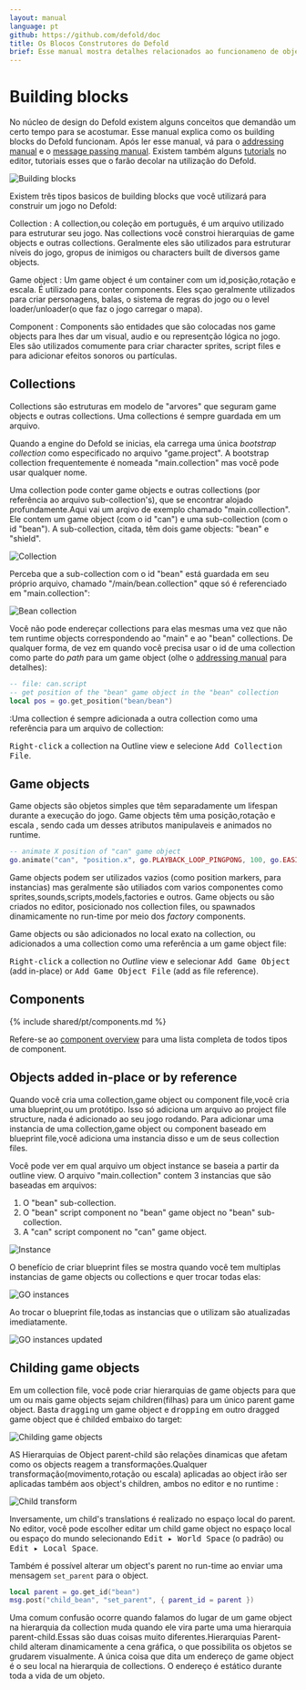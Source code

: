 ```yaml
---
layout: manual
language: pt
github: https://github.com/defold/doc
title: Os Blocos Construtores do Defold
brief: Esse manual mostra detalhes relacionados ao funcionameno de objetos componentes e coleções.
---
```


#  Building blocks

No núcleo de design do Defold existem alguns conceitos que demandão um certo tempo para se acostumar. Esse manual explica como os building blocks do Defold funcionam. Após ler esse manual, vá para o [addressing manual](/pt/manuals/addressing) e o [message passing manual](/pt/manuals/message-passing). Existem também alguns [tutorials](/tutorials/getting-started) no editor, tutoriais esses que o farão decolar na utilização do Defold.

![Building blocks](/manuals/images/building_blocks/building_blocks.png)

Existem três tipos basicos de building blocks que você utilizará para construir um jogo no Defold:

Collection
: A collection,ou coleção em português, é um arquivo utilizado para estruturar seu jogo. Nas collections você constroi hierarquias de game objects e outras collections. Geralmente eles são utilizados para estruturar níveis do jogo, gropus de inimigos ou characters built de diversos game objects.

Game object
: Um game object é um container com um id,posição,rotação e escala. É utilizado para conter components. Eles sçao geralmente utilizados para criar personagens, balas, o sistema de regras do jogo ou o level loader/unloader(o que faz o jogo carregar o mapa).

Component
: Components são entidades que são colocadas nos game objects para lhes dar um visual, audio e ou representção lógica no jogo. Eles são utilizados comumente para criar character sprites, script files e para adicionar efeitos sonoros ou partículas.

## Collections

Collections são estruturas em modelo de "arvores" que seguram game objects e outras collections. Uma collections é sempre guardada em um arquivo.

Quando a engine do Defold se inicias, ela carrega uma única _bootstrap collection_ como especificado no arquivo "game.project". A bootstrap collection frequentemente é nomeada "main.collection" mas você pode usar qualquer nome.

Uma collection pode conter game objects e outras collections (por referência ao arquivo sub-collection's), que se encontrar alojado profundamente.Aqui vai um arqivo de exemplo chamado "main.collection". Ele contem um game object (com o id "can") e uma sub-collection (com o id "bean"). A sub-collection, citada, têm dois game objects: "bean" e "shield".

![Collection](/manuals/images/building_blocks/collection.png)

Perceba que a sub-collection com o id "bean" está guardada em seu próprio arquivo, chamado "/main/bean.collection" qque só é referenciado em "main.collection":

![Bean collection](/manuals/images/building_blocks/bean_collection.png)

Você não pode endereçar collections para elas mesmas uma vez que não tem runtime objects correspondendo ao "main" e ao "bean" collections. De qualquer forma, de vez em quando você precisa usar o id de uma collection como parte do _path_ para um game object (olhe o [addressing manual](/pt/manuals/addressing) para detalhes):

```lua
-- file: can.script
-- get position of the "bean" game object in the "bean" collection
local pos = go.get_position("bean/bean")
```

:Uma collection é sempre adicionada a outra collection como uma referência para um arquivo de collection:

<kbd>Right-click</kbd> a collection na Outline view e selecione <kbd>Add Collection File</kbd>.

## Game objects

Game objects são objetos simples que têm separadamente um lifespan durante a execução do jogo. Game objects têm uma posição,rotação e escala , sendo cada um desses atributos manipulaveis e animados no runtime.

```lua
-- animate X position of "can" game object
go.animate("can", "position.x", go.PLAYBACK_LOOP_PINGPONG, 100, go.EASING_LINEAR, 1.0)
```

Game objects podem ser utilizados vazios (como position markers, para instancias) mas geralmente são utiliados com varios componentes como sprites,sounds,scripts,models,factories e outros. Game objects ou são criados no editor, posicionado nos collection files, ou spawnados dinamicamente no run-time por meio dos _factory_ components.

Game objects ou são adicionados no local exato na collection, ou adicionados a uma collection como uma referência a um game object file:

<kbd>Right-click</kbd> a collection no *Outline* view e selecionar <kbd>Add Game Object</kbd> (add in-place) or <kbd>Add Game Object File</kbd> (add as file reference).


## Components

{% include shared/pt/components.md %}

Refere-se ao [component overview](/pt/manuals/components/) para uma lista completa de todos tipos de  component.

## Objects added in-place or by reference

Quando você cria uma collection,game object ou component file,você cria uma blueprint,ou um protótipo. Isso só adiciona um arquivo ao project file structure, nada é adicionado ao seu jogo rodando. Para adicionar uma instancia de uma collection,game object ou component baseado em blueprint file,você adiciona uma instancia disso e um de seus collection files.

Você pode ver em qual arquivo um object instance se baseia a partir da outline view. O arquivo "main.collection" contem 3 instancias que são baseadas em arquivos:

1. O "bean" sub-collection.
2. O "bean" script component no "bean" game object no "bean" sub-collection.
3. A "can" script component no "can" game object.

![Instance](/manuals/images/building_blocks/instance.png)

O benefício de criar blueprint files se mostra quando você tem multiplas instancias de game objects ou collections e quer trocar todas elas:

![GO instances](/manuals/images/building_blocks/go_instance.png)

Ao trocar o blueprint file,todas as instancias que o utilizam são atualizadas imediatamente.

![GO instances updated](/manuals/images/building_blocks/go_instance2.png)

## Childing game objects

Em um collection file, você pode criar hierarquias de game objects para que um ou mais game objects sejam children(filhas) para um único parent game object. Basta <kbd>dragging</kbd> um game object e <kbd>dropping</kbd> em outro dragged game object que é childed embaixo do target:

![Childing game objects](/manuals/images/building_blocks/childing.png)

AS Hierarquias de Object parent-child são relações dinamicas que afetam como os objects reagem a transformações.Qualquer transformação(movimento,rotação ou escala) aplicadas ao object irão ser aplicadas também aos object's children, ambos no editor e no runtime :

![Child transform](/manuals/images/building_blocks/child_transform.png)

Inversamente, um child's translations é realizado no espaço local do parent. No editor, você pode escolher editar um child game object no espaço local ou espaço do mundo selecionando <kbd>Edit ▸ World Space</kbd> (o padrão) ou <kbd>Edit ▸ Local Space</kbd>.

Também é possível alterar um object's parent no run-time ao enviar uma mensagem `set_parent` para o object.

```lua
local parent = go.get_id("bean")
msg.post("child_bean", "set_parent", { parent_id = parent })
```

<div class='important' markdown='1'>
Uma comum confusão ocorre quando falamos do lugar de um game object na hierarquia da collection muda quando ele vira parte uma uma hierarquia parent-child.Essas são duas coisas muito diferentes.Hierarquias Parent-child alteram dinamicamente a cena gráfica, o que possibilita os objetos se grudarem visualmente. A única coisa que dita um endereço de game object é o seu local na hierarquia de collections. O endereço é estático durante toda a vida de um objeto.
</div>
